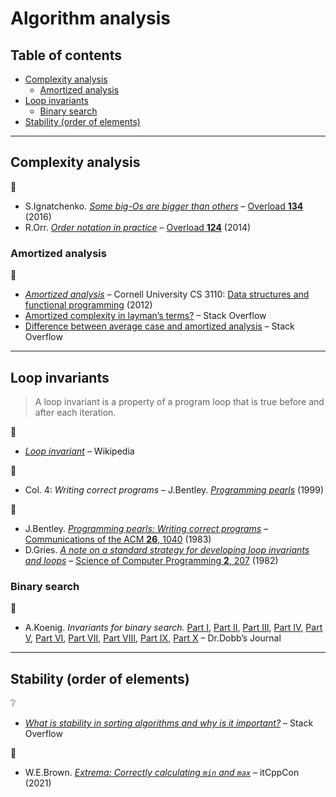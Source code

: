 # Algorithm analysis <!-- omit in toc -->

## Table of contents <!-- omit in toc -->

- [Complexity analysis](#complexity-analysis)
	- [Amortized analysis](#amortized-analysis)
- [Loop invariants](#loop-invariants)
	- [Binary search](#binary-search)
- [Stability (order of elements)](#stability-order-of-elements)

---

## Complexity analysis

:link:

- S.Ignatchenko. [*Some big-Os are bigger than others*](https://accu.org/journals/overload/24/134/ignatchenko_2268/) – [Overload **134**](https://accu.org/journals/overload/overload134) (2016)
- R.Orr. [*Order notation in practice*](https://accu.org/journals/overload/22/124/orr_2043/) – [Overload **124**](https://accu.org/journals/overload/overload124) (2014)

### Amortized analysis

:link:

- [*Amortized analysis*](https://www.cs.cornell.edu/courses/cs3110/2012sp/lectures/lec21-amortized/lec21.html) – Cornell University CS 3110: [Data structures and functional programming](https://www.cs.cornell.edu/courses/cs3110/2012sp/index.php) (2012)
- [Amortized complexity in layman’s terms?](https://stackoverflow.com/q/15079327) – Stack Overflow
- [Difference between average case and amortized analysis](https://stackoverflow.com/q/7333376) – Stack Overflow

---

## Loop invariants

> A loop invariant is a property of a program loop that is true before and after each iteration.

:link:

- [*Loop invariant*](https://en.wikipedia.org/wiki/Loop_invariant) – Wikipedia

:book:

- Col. 4: *Writing correct programs* – J.Bentley. [*Programming pearls*](https://www.oreilly.com/library/view/programming-pearls-second/9780134498058/) (1999)

:page_facing_up:

- J.Bentley. [*Programming pearls: Writing correct programs*](https://www.cs.tufts.edu/~nr/cs257/archive/jon-bentley/correct-programs.pdf) – [Communications of the ACM **26**, 1040](https://doi.org/10.1145/358476.358484) (1983)
- D.Gries. [*A note on a standard strategy for developing loop invariants and loops*](https://core.ac.uk/download/pdf/82596333.pdf) – [Science of Computer Programming **2**, 207](https://dx.doi.org/10.1016/0167-6423(83)90015-1) (1982)

### Binary search

:link:

- A.Koenig. *Invariants for binary search.* [Part I](http://www.drdobbs.com/cpp/invariants-for-binary-search-part-1-a-si/240169169), [Part II](http://www.drdobbs.com/cpp/invariants-for-binary-search-part-2-refi/240169199), [Part III](http://www.drdobbs.com/cpp/invariants-for-binary-search-part-3-impr/240169239), [Part IV](http://www.drdobbs.com/cpp/invariants-for-binary-search-part-4-usin/240169267), [Part V](http://www.drdobbs.com/cpp/abstractions-for-binary-search-part-5-ge/240169289), [Part VI](http://www.drdobbs.com/cpp/abstractions-for-binary-search-part-6-ho/240169326), [Part VII](http://www.drdobbs.com/cpp/abstractions-for-binary-search-part-7-ch/240169367), [Part VIII](http://www.drdobbs.com/cpp/abstractions-for-binary-search-part-8-wh/240169392), [Part IX](http://www.drdobbs.com/cpp/abstractions-for-binary-search-part-9-wh/240169416), [Part X](http://www.drdobbs.com/cpp/abstractions-for-binary-search-part-10-p/240169437) – Dr.Dobb’s Journal

---

## Stability (order of elements)

:grey_question:

- [*What is stability in sorting algorithms and why is it important?*](https://stackoverflow.com/q/1517793) – Stack Overflow

:movie_camera:

- W.E.Brown. [*Extrema: Correctly calculating `min` and `max`*](https://www.youtube.com/watch?v=e-TNCbX8mOQ) – itCppCon (2021)
